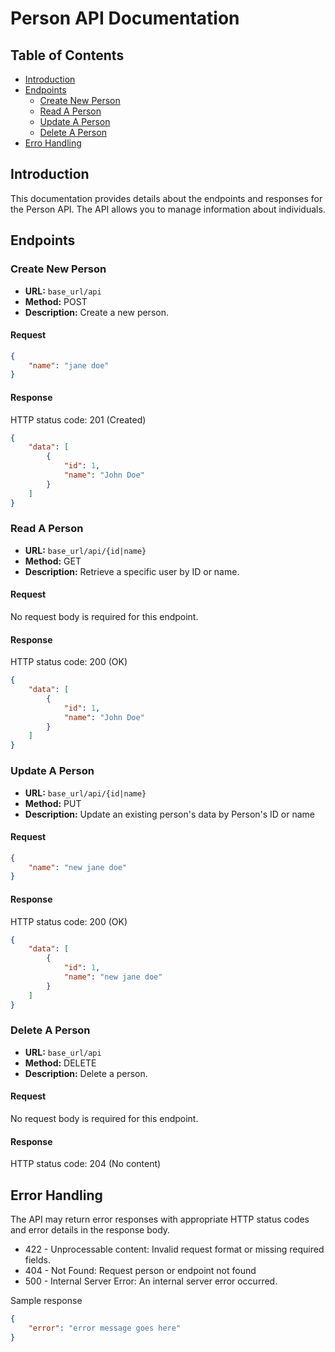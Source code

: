 # Person API Documentation
## Table of Contents
- <a href="#introduction">Introduction</a>
- <a href="#endpoints">Endpoints</a>
    - <a href="#create">Create New Person</a>
    - <a href="#read">Read A Person</a>
    - <a href="#update">Update A Person</a>
    - <a href="delete">Delete A Person</a>
- <a href="#errors">Erro Handling</a>


<span id="introduction"></span>

## Introduction
This documentation provides details about the endpoints and responses for the Person API. The API allows you to manage information about individuals.

<span id="endpoints"></span>

## Endpoints
<span id="create"></span>

### Create New Person
- **URL:** `base_url/api`
- **Method:** POST
- **Description:** Create a new person.

#### Request
```json
{
    "name": "jane doe"
}
```

#### Response
HTTP status code: 201 (Created)
```json
{
    "data": [
        {
            "id": 1,
            "name": "John Doe"
        }
    ]
}
```

<span id="read"></span>

### Read A Person
- **URL:** `base_url/api/{id|name}`
- **Method:** GET
- **Description:** Retrieve a specific user by ID or name.

#### Request
No request body is required for this endpoint.

#### Response
HTTP status code: 200 (OK)
```json
{
    "data": [
        {
            "id": 1,
            "name": "John Doe"
        }
    ]
}
```

<span id="update"></span>

### Update A Person
- **URL:** `base_url/api/{id|name}`
- **Method:** PUT
- **Description:** Update an existing person's data by Person's ID or name

#### Request
```json
{
    "name": "new jane doe"
}
```

#### Response
HTTP status code: 200 (OK)
```json
{
    "data": [
        {
            "id": 1,
            "name": "new jane doe"
        }
    ]
}
```

<span id="delete"></span>

### Delete A Person
- **URL:** `base_url/api`
- **Method:** DELETE
- **Description:** Delete a person.

#### Request
No request body is required for this endpoint.

#### Response
HTTP status code: 204 (No content)

<span id="errors"></span>

## Error Handling
The API may return error responses with appropriate HTTP status codes and error details in the response body.

- 422 - Unprocessable content: Invalid request format or missing required fields.
- 404 - Not Found: Request person or endpoint not found
- 500 - Internal Server Error: An internal server error occurred.

Sample response
```json
{
    "error": "error message goes here"
}
```